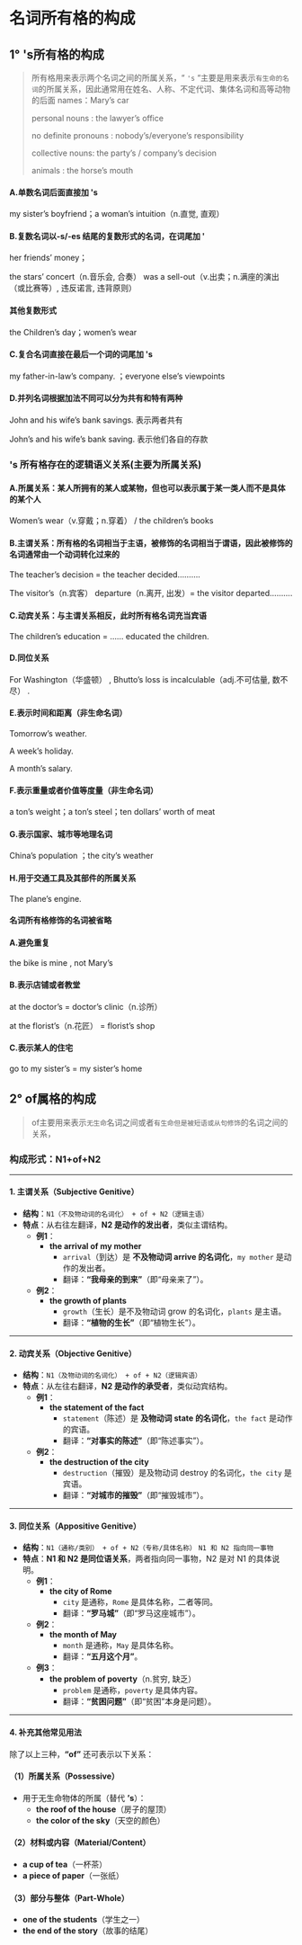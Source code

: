 # 名词所有格的构成

## 1° 's所有格的构成

> 所有格用来表示两个名词之间的所属关系，“ `'s` “主要是用来表示`有生命的名词`的所属关系，因此通常用在姓名、人称、不定代词、集体名词和高等动物的后面
> names：Mary’s car
>
> personal nouns : the lawyer’s office
>
> no definite pronouns : nobody’s/everyone’s responsibility
>
> collective nouns: the party’s / company’s decision
>
> animals : the horse’s mouth

#### A.单数名词后面直接加 's

my sister’s boyfriend；a woman’s intuition（n.直觉, 直观）

#### B.复数名词以-s/-es 结尾的复数形式的名词，在词尾加 '

her friends’ money；

the stars’ concert（n.音乐会, 合奏） was a sell-out（v.出卖；n.满座的演出（或比赛等）, 违反诺言, 违背原则）

#### 其他复数形式

the Children’s day；women’s wear

#### C.复合名词直接在最后一个词的词尾加 's

my father-in-law’s company. ；everyone else’s viewpoints

#### D.并列名词根据加法不同可以分为共有和特有两种

John and his wife’s bank savings. 表示两者共有

John’s and his wife’s bank saving. 表示他们各自的存款

###  's 所有格存在的逻辑语义关系(主要为所属关系)

#### A.所属关系：某人所拥有的某人或某物，但也可以表示属于某一类人而不是具体的某个人

Women’s wear（v.穿戴；n.穿着） / the children’s books

#### B.主谓关系：所有格的名词相当于主语，被修饰的名词相当于谓语，因此被修饰的名词通常由一个动词转化过来的 

The teacher’s decision = the teacher decided……….

The visitor’s（n.宾客） departure（n.离开, 出发）= the visitor departed……….

#### C.动宾关系：与主谓关系相反，此时所有格名词充当宾语

The children’s education = …… educated the children.

#### D.同位关系

For Washington（华盛顿） , Bhutto’s loss is incalculable（adj.不可估量, 数不尽） . 

#### E.表示时间和距离（非生命名词）

Tomorrow’s weather. 

A week’s holiday.

A month’s salary.

#### F.表示重量或者价值等度量（非生命名词）

a ton’s weight；a ton’s steel；ten dollars’ worth of meat

#### G.表示国家、城市等地理名词

China’s population ；the city’s weather 

#### H.用于交通工具及其部件的所属关系

The plane’s engine.

#### 名词所有格修饰的名词被省略

#### A.避免重复

the bike is mine , not Mary’s

#### B.表示店铺或者教堂

at the doctor’s = doctor’s clinic（n.诊所）

at the florist’s（n.花匠） = florist’s shop

#### C.表示某人的住宅

go to my sister’s = my sister’s home

## 2° of属格的构成

> of主要用来表示`无生命`名词之间或者`有生命但是被短语或从句修饰`的名词之间的关系，

### **构成形式：N1+of+N2**

------

#### **1. 主谓关系（Subjective Genitive）**

- **结构**：`N1（不及物动词的名词化） + of + N2（逻辑主语）`  
- **特点**：从右往左翻译，**N2 是动作的发出者**，类似主谓结构。  
  - **例1**：  
    - **the arrival of my mother**  
      - `arrival`（到达）是 **不及物动词 arrive 的名词化**，`my mother` 是动作的发出者。  
      - 翻译：**“我母亲的到来”**（即“母亲来了”）。  
  - **例2**：  
    - **the growth of plants**  
      - `growth`（生长）是不及物动词 grow 的名词化，`plants` 是主语。  
      - 翻译：**“植物的生长”**（即“植物生长”）。  

------

#### **2. 动宾关系（Objective Genitive）**

- **结构**：`N1（及物动词的名词化） + of + N2（逻辑宾语）`  
- **特点**：从左往右翻译，**N2 是动作的承受者**，类似动宾结构。  
  - **例1**：  
    - **the statement of the fact**  
      - `statement`（陈述）是 **及物动词 state 的名词化**，`the fact` 是动作的宾语。  
      - 翻译：**“对事实的陈述”**（即“陈述事实”）。  
  - **例2**：  
    - **the destruction of the city**  
      - `destruction`（摧毁）是及物动词 destroy 的名词化，`the city` 是宾语。  
      - 翻译：**“对城市的摧毁”**（即“摧毁城市”）。  

------

#### **3. 同位关系（Appositive Genitive）**

- **结构**：`N1（通称/类别） + of + N2（专称/具体名称）`  `N1 和 N2 指向同一事物`
- **特点**：**N1 和 N2 是同位语关系**，两者指向同一事物，N2 是对 N1 的具体说明。  
  - **例1**：  
    - **the city of Rome**  
      - `city` 是通称，`Rome` 是具体名称，二者等同。  
      - 翻译：**“罗马城”**（即“罗马这座城市”）。  
  - **例2**：  
    - **the month of May**  
      - `month` 是通称，`May` 是具体名称。  
      - 翻译：**“五月这个月”**。  
  - **例3**：  
    - **the problem of poverty**（n.贫穷, 缺乏）  
      - `problem` 是通称，`poverty` 是具体内容。  
      - 翻译：**“贫困问题”**（即“贫困”本身是问题）。  

------

#### **4. 补充其他常见用法**

除了以上三种，**“of”** 还可表示以下关系：  

#### **（1）所属关系（Possessive）**  

- 用于无生命物体的所属（替代 **’s**）：  
  - **the roof of the house**（房子的屋顶）  
  - **the color of the sky**（天空的颜色）  

#### **（2）材料或内容（Material/Content）**  

- **a cup of tea**（一杯茶）  
- **a piece of paper**（一张纸）  

#### **（3）部分与整体（Part-Whole）**  

- **one of the students**（学生之一）  
- **the end of the story**（故事的结尾）  
